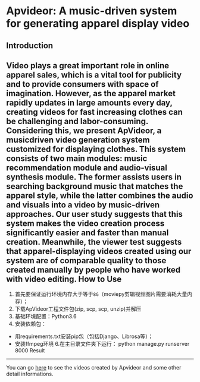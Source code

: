 Apvideor: A music-driven system for generating apparel display video
====
Introduction
----
Video plays a great important role in online apparel sales, which is a vital tool for publicity and to provide consumers with space of imagination. However, as the apparel market rapidly updates in large amounts every day, creating videos for fast increasing clothes can be challenging and labor-consuming. Considering this, we present ApVideor, a musicdriven video generation system customized for displaying clothes. This system consists of two main modules: music recommendation module and audio-visual synthesis module. The former assists users in searching background music that matches the apparel style, while the latter combines the audio and visuals into a video by music-driven approaches. Our user study suggests that this system makes the video creation process significantly easier and faster than manual creation. Meanwhile, the viewer test suggests that apparel-displaying videos created using our system are of comparable quality to those created manually by people who have worked with video editing.
How to Use
----
1. 首先要保证运行环境内存大于等于`8G`（moviepy剪辑视频图片需要消耗大量内存）；
3. 下载ApVideor工程文件包(zip, scp, scp, unzip)并解压
4. 基础环境配置：Python3.6
5. 安装依赖包：
  * 用requirements.txt安装pip包（包括Django、Librosa等）；
  * 安装ffmpeg环境
6.在主目录文件夹下运行：
  python manage.py runserver 8000
Result
----
You can go [here](https://deryy.github.io/Apvideor_demo/page.html) to see the videos created by Apvideor and some other detail informations.

